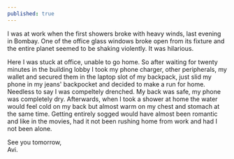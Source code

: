 ```yaml
---
published: true
---
```

I was at work when the first showers broke with heavy winds, last evening in Bombay. One of the office glass windows broke open from its fixture and the entire planet seemed to be shaking violently. It was hilarious. 

Here I was stuck at office, unable to go home. So after waiting for twenty minutes in the building lobby I took my phone charger, other peripherals, my wallet and secured them in the laptop slot of my backpack, just slid my phone in my jeans' backpocket and decided to make a run for home. Needless to say I was compeltely drenched. My back was safe, my phone was completely dry. Afterwards, when I took a shower at home the water would feel cold on my back but almost warm on my chest and stomach at the same time. Getting entirely sogged would have almost been romantic and like in the movies, had it not been rushing home from work and had I not been alone. 

See you tomorrow,  
Avi.
